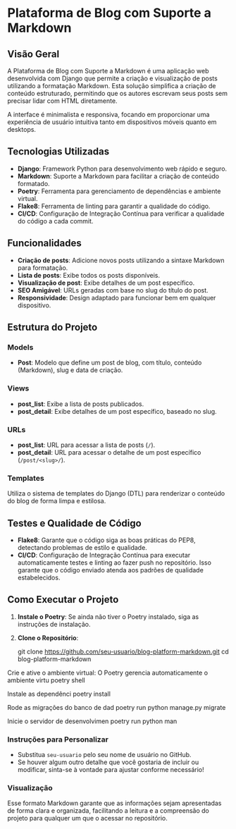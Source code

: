 # Plataforma de Blog com Suporte a Markdown

## Visão Geral
A Plataforma de Blog com Suporte a Markdown é uma aplicação web desenvolvida com Django que permite a criação e visualização de posts utilizando a formatação Markdown. Esta solução simplifica a criação de conteúdo estruturado, permitindo que os autores escrevam seus posts sem precisar lidar com HTML diretamente.

A interface é minimalista e responsiva, focando em proporcionar uma experiência de usuário intuitiva tanto em dispositivos móveis quanto em desktops.

## Tecnologias Utilizadas
- **Django**: Framework Python para desenvolvimento web rápido e seguro.
- **Markdown**: Suporte a Markdown para facilitar a criação de conteúdo formatado.
- **Poetry**: Ferramenta para gerenciamento de dependências e ambiente virtual.
- **Flake8**: Ferramenta de linting para garantir a qualidade do código.
- **CI/CD**: Configuração de Integração Contínua para verificar a qualidade do código a cada commit.

## Funcionalidades
- **Criação de posts**: Adicione novos posts utilizando a sintaxe Markdown para formatação.
- **Lista de posts**: Exibe todos os posts disponíveis.
- **Visualização de post**: Exibe detalhes de um post específico.
- **SEO Amigável**: URLs geradas com base no slug do título do post.
- **Responsividade**: Design adaptado para funcionar bem em qualquer dispositivo.

## Estrutura do Projeto
### Models
- **Post**: Modelo que define um post de blog, com título, conteúdo (Markdown), slug e data de criação.

### Views
- **post_list**: Exibe a lista de posts publicados.
- **post_detail**: Exibe detalhes de um post específico, baseado no slug.

### URLs
- **post_list**: URL para acessar a lista de posts (`/`).
- **post_detail**: URL para acessar o detalhe de um post específico (`/post/<slug>/`).

### Templates
Utiliza o sistema de templates do Django (DTL) para renderizar o conteúdo do blog de forma limpa e estilosa.

## Testes e Qualidade de Código
- **Flake8**: Garante que o código siga as boas práticas do PEP8, detectando problemas de estilo e qualidade.
- **CI/CD**: Configuração de Integração Contínua para executar automaticamente testes e linting ao fazer push no repositório. Isso garante que o código enviado atenda aos padrões de qualidade estabelecidos.

## Como Executar o Projeto
1. **Instale o Poetry**: Se ainda não tiver o Poetry instalado, siga as instruções de instalação.
2. **Clone o Repositório**:

   git clone https://github.com/seu-usuario/blog-platform-markdown.git
   cd blog-platform-markdown

Crie e ative o ambiente virtual: O Poetry gerencia automaticamente o ambiente virtu
poetry shell

Instale as dependênci
poetry install

Rode as migrações do banco de dad
poetry run python manage.py migrate

Inicie o servidor de desenvolvimen
poetry run python man


### Instruções para Personalizar
- Substitua `seu-usuario` pelo seu nome de usuário no GitHub.
- Se houver algum outro detalhe que você gostaria de incluir ou modificar, sinta-se à vontade para ajustar conforme necessário!

### Visualização
Esse formato Markdown garante que as informações sejam apresentadas de forma clara e organizada, facilitando a leitura e a compreensão do projeto para qualquer um que o acessar no repositório.
